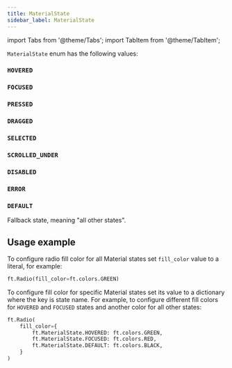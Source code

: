 ```yaml
---
title: MaterialState
sidebar_label: MaterialState
---
```

import Tabs from '@theme/Tabs';
import TabItem from '@theme/TabItem';

`MaterialState` enum has the following values:

### `HOVERED`
### `FOCUSED`
### `PRESSED`
### `DRAGGED`
### `SELECTED`
### `SCROLLED_UNDER`
### `DISABLED`
### `ERROR`
### `DEFAULT` 

Fallback state, meaning "all other states".

## Usage example

To configure radio fill color for all Material states set `fill_color` value to a literal, for example:

```python
ft.Radio(fill_color=ft.colors.GREEN)
```

To configure fill color for specific Material states set its value to a dictionary where the key is state name. For example, to configure different fill colors for `HOVERED` and `FOCUSED` states and another color for all other states:

```python
ft.Radio(
    fill_color={
        ft.MaterialState.HOVERED: ft.colors.GREEN,
        ft.MaterialState.FOCUSED: ft.colors.RED,
        ft.MaterialState.DEFAULT: ft.colors.BLACK,
    }
)
```